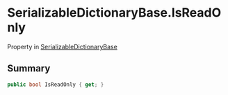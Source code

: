 # SerializableDictionaryBase.IsReadOnly

Property in [SerializableDictionaryBase](/docs/api/csharp/yarn.unity.serializabledictionarybase-2.md)

## Summary



```csharp
public bool IsReadOnly { get; }
```

